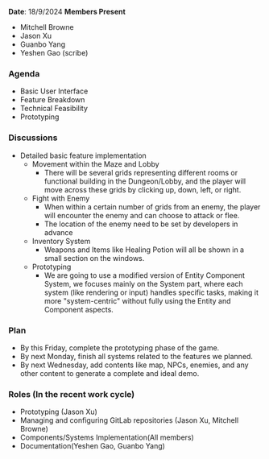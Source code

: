 **Date**: 18/9/2024
**Members Present**
- Mitchell Browne
- Jason Xu
- Guanbo Yang
- Yeshen Gao (scribe)
### Agenda
- Basic User Interface
- Feature Breakdown
- Technical Feasibility
- Prototyping

### Discussions
- Detailed basic feature implementation
	- Movement within the Maze and Lobby
		- There will be several grids representing different rooms or functional building in the Dungeon/Lobby, and the player will move across these grids by clicking up, down, left, or right.
	- Fight with Enemy
		- When within a certain number of grids from an enemy, the player will encounter the enemy and can choose to attack or flee.
		- The location of the enemy need to be set by developers in advance
	- Inventory System
		- Weapons and Items like Healing Potion will all be shown in a small section on the windows.
	- Prototyping
		- We are going to use a modified version of Entity Component System, we focuses mainly on the System part, where each system (like rendering or input) handles specific tasks, making it more "system-centric" without fully using the Entity and Component aspects.

### Plan
- By this Friday, complete the prototyping phase of the game.
- By next Monday, finish all systems related to the features we planned.
- By next Wednesday, add contents like map, NPCs, enemies, and any other content to generate a complete and ideal demo.

### Roles (In the recent work cycle)
- Prototyping (Jason Xu)
- Managing and configuring GitLab repositories (Jason Xu, Mitchell Browne)
- Components/Systems Implementation(All members)
- Documentation(Yeshen Gao, Guanbo Yang)